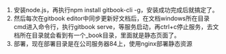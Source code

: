 1. 安装node.js，再执行npm install gitbook-cli -g，安装成功完成后就搞定了。
2. 然后每次在gitbook editor中同步更新好文档后，在文档windows所在目录cmd进入命令行，执行gitbook serve，等服务启动，再ctrl+c停止服务，去文档所在目录就会看到有一个\_book目录，里面就是静态页面了。
3. 部署，现在部署目录是在公司服务器84上，使用nginx部署静态资源





